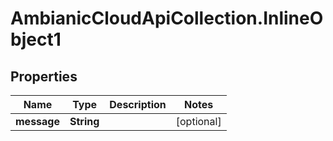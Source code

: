 # AmbianicCloudApiCollection.InlineObject1

## Properties

Name | Type | Description | Notes
------------ | ------------- | ------------- | -------------
**message** | **String** |  | [optional] 



